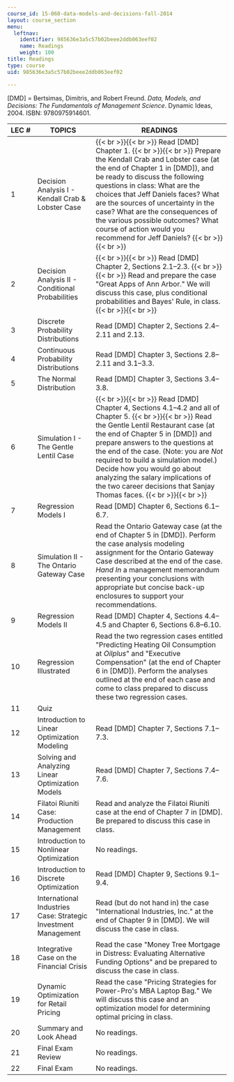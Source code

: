 ```yaml
---
course_id: 15-060-data-models-and-decisions-fall-2014
layout: course_section
menu:
  leftnav:
    identifier: 985636e3a5c57b02beee2ddb063eef02
    name: Readings
    weight: 100
title: Readings
type: course
uid: 985636e3a5c57b02beee2ddb063eef02

---
```


\[DMD\] = Bertsimas, Dimitris, and Robert Freund. _Data, Models, and Decisions: The Fundamentals of Management Science_. Dynamic Ideas, 2004. ISBN: 9780975914601.

| LEC # | TOPICS | READINGS |
| --- | --- | --- |
| 1 | Decision Analysis I - Kendall Crab & Lobster Case |  {{< br >}}{{< br >}} Read \[DMD\] Chapter 1. {{< br >}}{{< br >}} Prepare the Kendall Crab and Lobster case (at the end of Chapter 1 in \[DMD\]), and be ready to discuss the following questions in class: What are the choices that Jeff Daniels faces? What are the sources of uncertainty in the case? What are the consequences of the various possible outcomes? What course of action would you recommend for Jeff Daniels? {{< br >}}{{< br >}}  |
| 2 | Decision Analysis II - Conditional Probabilities |  {{< br >}}{{< br >}} Read \[DMD\] Chapter 2, Sections 2.1–2.3. {{< br >}}{{< br >}} Read and prepare the case "Great Apps of Ann Arbor." We will discuss this case, plus conditional probabilities and Bayes' Rule, in class. {{< br >}}{{< br >}}  |
| 3 | Discrete Probability Distributions | Read \[DMD\] Chapter 2, Sections 2.4–2.11 and 2.13. |
| 4 | Continuous Probability Distributions | Read \[DMD\] Chapter 3, Sections 2.8–2.11 and 3.1–3.3. |
| 5 | The Normal Distribution | Read \[DMD\] Chapter 3, Sections 3.4–3.8. |
| 6 | Simulation I - The Gentle Lentil Case |  {{< br >}}{{< br >}} Read \[DMD\] Chapter 4, Sections 4.1–4.2 and all of Chapter 5. {{< br >}}{{< br >}} Read the Gentle Lentil Restaurant case (at the end of Chapter 5 in \[DMD\]) and prepare answers to the questions at the end of the case. (Note: you are _Not_ required to build a simulation model.) Decide how you would go about analyzing the salary implications of the two career decisions that Sanjay Thomas faces. {{< br >}}{{< br >}}  |
| 7 | Regression Models I | Read \[DMD\] Chapter 6, Sections 6.1–6.7. |
| 8 | Simulation II - The Ontario Gateway Case | Read the Ontario Gateway case (at the end of Chapter 5 in \[DMD\]). Perform the case analysis modeling assignment for the Ontario Gateway Case described at the end of the case. _Hand In_ a management memorandum presenting your conclusions with appropriate but concise back-up enclosures to support your recommendations. |
| 9 | Regression Models II | Read \[DMD\] Chapter 4, Sections 4.4–4.5 and Chapter 6, Sections 6.8–6.10. |
| 10 | Regression Illustrated | Read the two regression cases entitled "Predicting Heating Oil Consumption at _Oilplus_" and "Executive Compensation" (at the end of Chapter 6 in \[DMD\]). Perform the analyses outlined at the end of each case and come to class prepared to discuss these two regression cases. |
| 11 | Quiz | &nbsp; |
| 12 | Introduction to Linear Optimization Modeling | Read \[DMD\] Chapter 7, Sections 7.1–7.3. |
| 13 | Solving and Analyzing Linear Optimization Models | Read \[DMD\] Chapter 7, Sections 7.4–7.6. |
| 14 | Filatoi Riuniti Case: Production Management | Read and analyze the Filatoi Riuniti case at the end of Chapter 7 in \[DMD\]. Be prepared to discuss this case in class. |
| 15 | Introduction to Nonlinear Optimization | No readings. |
| 16 | Introduction to Discrete Optimization | Read \[DMD\] Chapter 9, Sections 9.1–9.4. |
| 17 | International Industries Case: Strategic Investment Management | Read (but do not hand in) the case "International Industries, Inc." at the end of Chapter 9 in \[DMD\]. We will discuss the case in class. |
| 18 | Integrative Case on the Financial Crisis | Read the case "Money Tree Mortgage in Distress: Evaluating Alternative Funding Options" and be prepared to discuss the case in class. |
| 19 | Dynamic Optimization for Retail Pricing | Read the case "Pricing Strategies for Power-Pro's MBA Laptop Bag." We will discuss this case and an optimization model for determining optimal pricing in class. |
| 20 | Summary and Look Ahead | No readings. |
| 21 | Final Exam Review | No readings. |
| 22 | Final Exam | No readings.